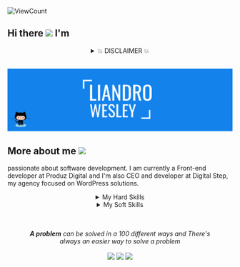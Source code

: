 ![ViewCount](https://views.whatilearened.today/views/github/liandro-wesley/Thomas-George-T.svg?cache=remove)

## Hi there <img src="https://raw.githubusercontent.com/liandro-wesley/liandro-wesley/master/hi.gif" width="22px"> I'm

<details style="width:100% ;text-align:center;">
  <summary style="text-align:center;">💥  DISCLAIMER  💥</summary>
    <br>
    <p>Sorry, because the information is incomplete because I am still creating my README</p>
    <p>Thank you for understanding!!</p>
</details>
<br>

<p align="center">
<img src="https://raw.githubusercontent.com/liandro-wesley/liandro-wesley/master/template.png"/>
</p>

## More about me <span><img src="https://raw.githubusercontent.com/liandro-wesley/liandro-wesley/master/tenor.gif" width="40px"></span>

passionate about software development. I am currently a Front-end developer at Produz Digital and I'm also CEO and developer at Digital Step, my agency focused on WordPress solutions.


<details style="width:100% ;text-align:center;">
  <summary style="text-align:center;">My Hard Skills</summary>
  <p style="text-align:center;">
        <table style="width:100%">
  <tr>
    <th>Icon</th>
    <th>Name</th> 
  </tr>
  <tr>
    <td>---</td>
    <td>---</td>
  </tr>
  <tr>
    <td>---</td>
    <td>---</td>
  </tr>
  <tr>
    <td>---</td>
    <td>---</td>
  </tr>
</table>
  </p>
</details>

<details style="width:100% ;text-align:center;">
  <summary style="text-align:center;">My Soft Skills</summary>
  <p style="text-align:center;">
        <table style="width:100%">
  <tr>
    <th>Title</th>
    <th>Description</th> 
  </tr>
  <tr>
    <td>---</td>
    <td>---</td>
  </tr>
  <tr>
    <td>---</td>
    <td>---</td>
  </tr>
  <tr>
    <td>---</td>
    <td>---</td>
  </tr>
</table>
  </p>
</details>



<br>
<br>

<p align="center">
    <i><strong>A problem</strong> can be solved in a 100 different ways and There's 
    <br>
    <i>always an easier way to solve a problem</i>
    <br>


   
<br>	
<a target="_blank" href="https://www.linkedin.com/in/liandrowesley/"><img src="https://img.shields.io/badge/-LinkedIn-0077B5?style=for-the-badge&logo=Linkedin&logoColor=white"></img></a>
<a target="_blank" href="mailto:liandro.silva10012@gmail.com"><img src="https://img.shields.io/badge/-Gmail-D14836?style=for-the-badge&logo=Gmail&logoColor=white"></img></a>
<!--<a target="_blank" href="https://medium.com/@thomas_george_thomas"><img src="https://img.shields.io/badge/-Medium-12100E?style=for-the-badge&logo=Medium&logoColor=white"></img></a>-->
<a target="_blank" href="https://twitter.com/wesley_liandro"><img src="https://img.shields.io/badge/-Twitter-1DA1F2?style=for-the-badge&logo=Twitter&logoColor=white"></img></a>
<br>
</p>       
